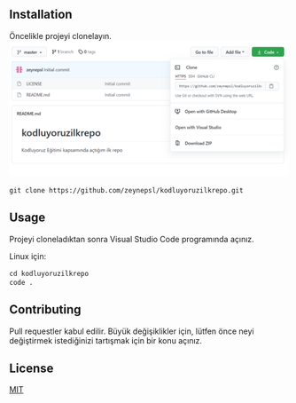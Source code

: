 ## Installation

Öncelikle projeyi clonelayın.
![clone](kodluyoruzilkrepo/kodluyoruzilkrepo/figures/cloneImage.PNG)

```
git clone https://github.com/zeynepsl/kodluyoruzilkrepo.git
```

## Usage

Projeyi cloneladıktan sonra Visual Studio Code programında açınız.

Linux için:

```
cd kodluyoruzilkrepo
code .
```

## Contributing

Pull requestler kabul edilir. Büyük değişiklikler için, lütfen önce neyi değiştirmek istediğinizi tartışmak için bir konu açınız.

## License

[MIT](https://choosealicense.com/licenses/mit/)

